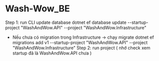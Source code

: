 # Wash-Wow_BE
Step 1: run CLI update database
dotnet ef database update --startup-project "WashAndWow.API" --project "WashAndWow.Infrastructure"
- Nếu chưa có migration trong Infrastructure
-> chạy migrate
dotnet ef migrations add v1 --startup-project "WashAndWow.API" --project "WashAndWow.Infrastructure"
Step 2: run project ( nhớ check xem startup đã là WashAndWow.API chưa ) 
